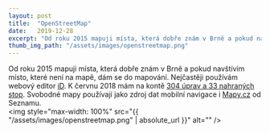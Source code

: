 ```yaml
---
layout: post
title:  "OpenStreetMap"
date:   2019-12-28
excerpt: "Od roku 2015 mapuji místa, která dobře znám v Brně a pokud navštívím místo, které není na mapě, dám se do mapování."
thumb_img_path: "/assets/images/openstreetmap.png"
---
```


Od roku 2015 mapuji místa, která dobře znám v Brně a pokud navštívím místo, které není na mapě, dám se do mapování. Nejčastěji používám webový editor [iD](https://github.com/openstreetmap/iD). K červnu 2018 mám na kontě [304 úprav a 33 nahraných stop](https://www.openstreetmap.org/user/kudlav). Svobodné mapy používají jako zdroj dat mobilní navigace i [Mapy.cz](https://mapy.cz/) od Seznamu.  
<img style="max-width: 100%" src="{{ "/assets/images/openstreetmap.png" | absolute_url }}" alt="" />